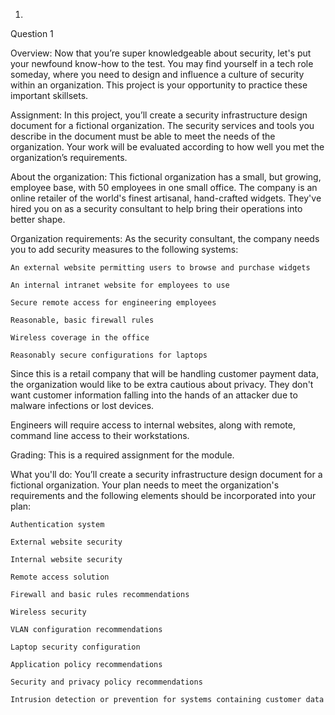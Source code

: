 1.
Question 1

Overview: Now that you’re super knowledgeable about security, let's put your newfound know-how to the test. You may find yourself in a tech role someday, where you need to design and influence a culture of security within an organization. This project is your opportunity to practice these important skillsets.

Assignment: In this project, you’ll create a security infrastructure design document for a fictional organization. The security services and tools you describe in the document must be able to meet the needs of the organization. Your work will be evaluated according to how well you met the organization’s requirements.

About the organization: This fictional organization has a small, but growing, employee base, with 50 employees in one small office. The company is an online retailer of the world's finest artisanal, hand-crafted widgets. They've hired you on as a security consultant to help bring their operations into better shape.

Organization requirements: As the security consultant, the company needs you to add security measures to the following systems:

    An external website permitting users to browse and purchase widgets

    An internal intranet website for employees to use

    Secure remote access for engineering employees

    Reasonable, basic firewall rules

    Wireless coverage in the office

    Reasonably secure configurations for laptops

Since this is a retail company that will be handling customer payment data, the organization would like to be extra cautious about privacy. They don't want customer information falling into the hands of an attacker due to malware infections or lost devices.

Engineers will require access to internal websites, along with remote, command line access to their workstations.

Grading: This is a required assignment for the module. 

What you'll do: You’ll create a security infrastructure design document for a fictional organization. Your plan needs to meet the organization's requirements and the following elements should be incorporated into your plan:

    Authentication system

    External website security

    Internal website security

    Remote access solution

    Firewall and basic rules recommendations

    Wireless security

    VLAN configuration recommendations

    Laptop security configuration

    Application policy recommendations

    Security and privacy policy recommendations

    Intrusion detection or prevention for systems containing customer data
